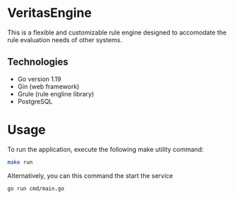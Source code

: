 # VeritasEngine

This is a flexible and customizable rule engine designed to accomodate the
rule evaluation needs of other systems.

## Technologies
- Go version 1.19
- Gin (web framework)
- Grule (rule engline library)
- PostgreSQL

# Usage

To run the application, execute the following make utility command:

```bash
make run
```

Alternatively, you can this command the start the service

```bash
go run cmd/main.go
```
